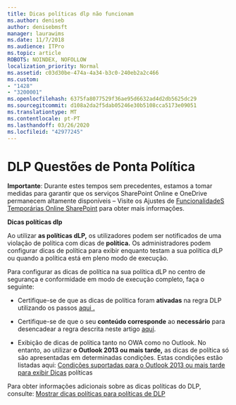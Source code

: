 ```yaml
---
title: Dicas políticas dlp não funcionam
ms.author: deniseb
author: denisebmsft
manager: laurawims
ms.date: 11/7/2018
ms.audience: ITPro
ms.topic: article
ROBOTS: NOINDEX, NOFOLLOW
localization_priority: Normal
ms.assetid: c03d30be-474a-4a34-b3c0-240eb2a2c466
ms.custom:
- "1428"
- "3200001"
ms.openlocfilehash: 6375fa8077529f36ae95d6632ad4d2db5625dc29
ms.sourcegitcommit: d108a2da2f5dab05246e30b5108cca5173e09051
ms.translationtype: MT
ms.contentlocale: pt-PT
ms.lasthandoff: 03/26/2020
ms.locfileid: "42977245"
---
```

# <a name="dlp-policy-tip-issues"></a>DLP Questões de Ponta Política

**Importante**: Durante estes tempos sem precedentes, estamos a tomar medidas para garantir que os serviços SharePoint Online e OneDrive permanecem altamente disponíveis – Visite os Ajustes de [FuncionalidadeS Temporárias Online SharePoint](https://aka.ms/ODSPAdjustments) para obter mais informações.

**Dicas políticas dlp**

Ao utilizar **as políticas dLP,** os utilizadores podem ser notificados de uma violação de política com dicas de **política.** Os administradores podem configurar dicas de política para exibir enquanto testam a sua política dLP ou quando a política está em pleno modo de execução.
  
Para configurar as dicas de política na sua política dLP no centro de segurança e conformidade em modo de execução completo, faça o seguinte:
  
- Certifique-se de que as dicas de política foram **ativadas** na regra DLP utilizando os passos [aqui .](https://docs.microsoft.com/office365/securitycompliance/use-notifications-and-policy-tips)

- Certifique-se de que o seu **conteúdo corresponde** ao **necessário** para desencadear a regra descrita neste artigo [aqui](https://docs.microsoft.com/office365/securitycompliance/what-the-sensitive-information-types-look-for).

- Exibição de dicas de política tanto no OWA como no Outlook. No entanto, ao utilizar **o Outlook 2013 ou mais tarde,** as dicas de política só são apresentadas em determinadas condições. Estas condições estão listadas aqui: [Condições suportadas para o Outlook 2013 ou mais tarde para exibir Dicas](https://docs.microsoft.com/office365/securitycompliance/use-notifications-and-policy-tips#outlook-2013-and-later-supports-showing-policy-tips-for-only-some-conditions) políticas

Para obter informações adicionais sobre as dicas políticas do DLP, consulte: [Mostrar dicas políticas para políticas de DLP](https://docs.microsoft.com/office365/securitycompliance/use-notifications-and-policy-tips)
  